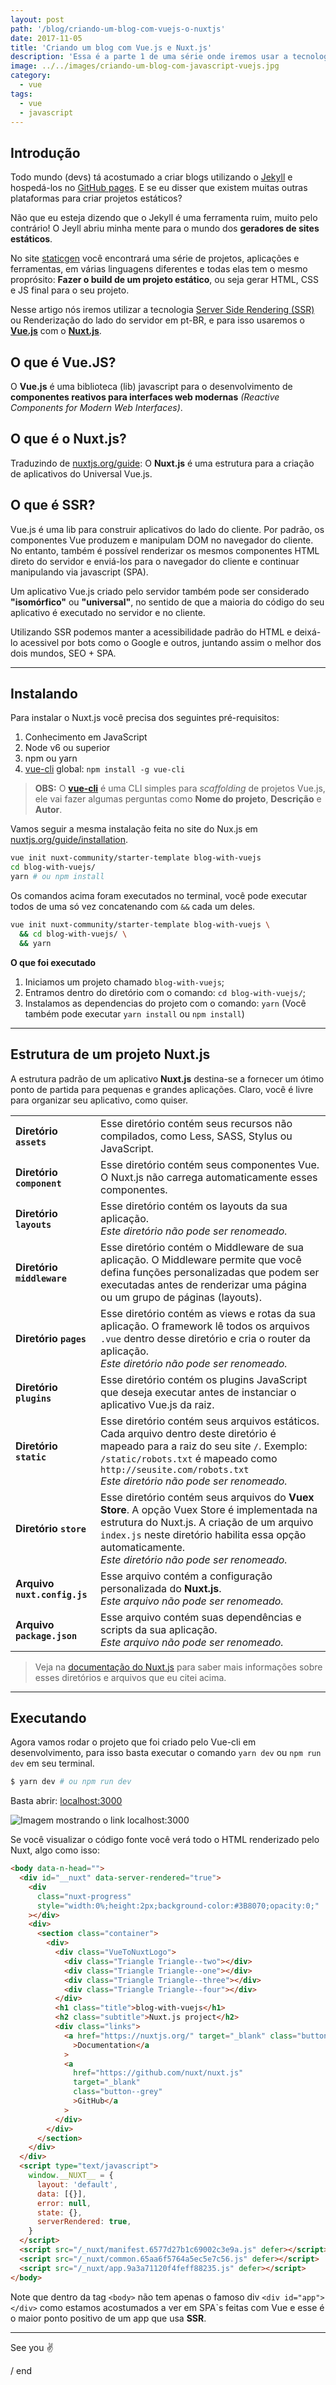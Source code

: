 ```yaml
---
layout: post
path: '/blog/criando-um-blog-com-vuejs-o-nuxtjs'
date: 2017-11-05
title: 'Criando um blog com Vue.js e Nuxt.js'
description: 'Essa é a parte 1 de uma série onde iremos usar a tecnologia SSR (Server Side Rendering) para criar um blog e no final hospeda-lo no GitHub pages e no Netlify.'
image: ../../images/criando-um-blog-com-javascript-vuejs.jpg
category:
  - vue
tags:
  - vue
  - javascript
---
```


## Introdução

Todo mundo (devs) tá acostumado a criar blogs utilizando o [Jekyll](https://jekyllrb.com) e hospedá-los no [GitHub pages](https://pages.github.com/). E se eu disser que existem muitas outras plataformas para criar projetos estáticos?

Não que eu esteja dizendo que o Jekyll é uma ferramenta ruim, muito pelo contrário! O Jeyll abriu minha mente para o mundo dos **geradores de sites estáticos**.

No site [staticgen](https://www.staticgen.com/) você encontrará uma série de projetos, aplicações e ferramentas, em várias linguagens diferentes e todas elas tem o mesmo proprósito: **Fazer o build de um projeto estático**, ou seja gerar HTML, CSS e JS final para o seu projeto.

Nesse artigo nós iremos utilizar a tecnologia [Server Side Rendering (SSR)](http://link) ou Renderização do lado do servidor em pt-BR, e para isso usaremos o **[Vue.js](https://vuejs.org/)** com o **[Nuxt.js](https://nuxtjs.org/)**.

## O que é Vue.JS?

O **Vue.js** é uma biblioteca (lib) javascript para o desenvolvimento de **componentes reativos para interfaces web modernas** _(Reactive Components for Modern Web Interfaces)_.

## O que é o Nuxt.js?

Traduzindo de [nuxtjs.org/guide](https://nuxtjs.org/guide): O **Nuxt.js** é uma estrutura para a criação de aplicativos do Universal Vue.js.

## O que é SSR?

Vue.js é uma lib para construir aplicativos do lado do cliente. Por padrão, os componentes Vue produzem e manipulam DOM no navegador do cliente. No entanto, também é possível renderizar os mesmos componentes HTML direto do servidor e enviá-los para o navegador do cliente e continuar manipulando via javascript (SPA).

Um aplicativo Vue.js criado pelo servidor também pode ser considerado **"isomórfico"** ou **"universal"**, no sentido de que a maioria do código do seu aplicativo é executado no servidor e no cliente.

Utilizando SSR podemos manter a acessibilidade padrão do HTML e deixá-lo acessivel por bots como o Google e outros, juntando assim o melhor dos dois mundos, SEO + SPA.

---

## Instalando

Para instalar o Nuxt.js você precisa dos seguintes pré-requisitos:

1. Conhecimento em JavaScript
2. Node v6 ou superior
3. npm ou yarn
4. [vue-cli](https://github.com/vuejs/vue-cli) global: `npm install -g vue-cli`

> **OBS:** O **[vue-cli](https://github.com/vuejs/vue-cli)** é uma CLI simples para _scaffolding_ de projetos Vue.js, ele vai fazer algumas perguntas como **Nome do projeto**, **Descrição** e **Autor**.

Vamos seguir a mesma instalação feita no site do Nux.js em [nuxtjs.org/guide/installation](https://nuxtjs.org/guide/installation).

```bash
vue init nuxt-community/starter-template blog-with-vuejs
cd blog-with-vuejs/
yarn # ou npm install
```

Os comandos acima foram executados no terminal, você pode executar todos de uma só vez concatenando com `&&` cada um deles.

```bash
vue init nuxt-community/starter-template blog-with-vuejs \
  && cd blog-with-vuejs/ \
  && yarn
```

**O que foi executado**

1. Iniciamos um projeto chamado `blog-with-vuejs`;
2. Entramos dentro do diretório com o comando: `cd blog-with-vuejs/`;
3. Instalamos as dependencias do projeto com o comando: `yarn` (Você também pode executar `yarn install` ou `npm install`)

---

## Estrutura de um projeto Nuxt.js

A estrutura padrão de um aplicativo **Nuxt.js** destina-se a fornecer um ótimo ponto de partida para pequenas e grandes aplicações. Claro, você é livre para organizar seu aplicativo, como quiser.

<table class="table table-bordered table-striped">
  <tbody>
    <tr>
      <td><strong>Diretório <code class="highlighter-rouge">assets</code></strong></td>
      <td>Esse diretório contém seus recursos não compilados, como Less, SASS, Stylus ou JavaScript.</td>
    </tr>
    <tr>
      <td><strong>Diretório <code class="highlighter-rouge">component</code></strong></td>
      <td>Esse diretório contém seus componentes Vue. O Nuxt.js não carrega automaticamente esses componentes.</td>
    </tr>
    <tr>
      <td><strong>Diretório <code class="highlighter-rouge">layouts</code></strong></td>
      <td>Esse diretório contém os layouts da sua aplicação. <br><em>Este diretório não pode ser renomeado.</em></td>
    </tr>
    <tr>
      <td><strong>Diretório <code class="highlighter-rouge">middleware</code></strong></td>
      <td>Esse diretório contém o Middleware de sua aplicação. O Middleware permite que você defina funções personalizadas que podem ser executadas antes de
        renderizar uma página ou um grupo de páginas (layouts).</td>
    </tr>
    <tr>
      <td><strong>Diretório <code class="highlighter-rouge">pages</code></strong></td>
      <td>Esse diretório contém as views e rotas da sua aplicação. O framework lê todos os arquivos <code class="highlighter-rouge">.vue</code> dentro desse
        diretório e cria o router da aplicação. <br><em>Este diretório não pode ser renomeado.</em></td>
    </tr>
    <tr>
      <td><strong>Diretório <code class="highlighter-rouge">plugins</code></strong></td>
      <td>Esse diretório contém os plugins JavaScript que deseja executar antes de instanciar o aplicativo Vue.js da raiz.</td>
    </tr>
    <tr>
      <td><strong>Diretório <code class="highlighter-rouge">static</code></strong></td>
      <td>Esse diretório contém seus arquivos estáticos. Cada arquivo dentro deste diretório é mapeado para a raiz do seu site <code class="highlighter-rouge">/</code>.
        Exemplo: <code class="highlighter-rouge">/static/robots.txt</code> é mapeado como <code class="highlighter-rouge">http://seusite.com/robots.txt</code>
        <br><em>Este diretório não pode ser renomeado.</em></td>
    </tr>
    <tr>
      <td><strong>Diretório <code class="highlighter-rouge">store</code></strong></td>
      <td>Esse diretório contém seus arquivos do <strong>Vuex Store</strong>. A opção Vuex Store é implementada na estrutura do Nuxt.js. A criação de um
        arquivo <code class="highlighter-rouge">index.js</code> neste diretório habilita essa opção automaticamente. <br><em>Este diretório não pode ser
          renomeado.</em></td>
    </tr>
    <tr>
      <td><strong>Arquivo <code class="highlighter-rouge">nuxt.config.js</code></strong></td>
      <td>Esse arquivo contém a configuração personalizada do <strong>Nuxt.js</strong>. <br><em>Este arquivo não pode ser renomeado.</em></td>
    </tr>
    <tr>
      <td><strong>Arquivo <code class="highlighter-rouge">package.json</code></strong></td>
      <td>Esse arquivo contém suas dependências e scripts da sua aplicação. <br><em>Este arquivo não pode ser renomeado.</em></td>
    </tr>
  </tbody>
</table>

> Veja na [documentação do Nuxt.js](https://nuxtjs.org/guide/directory-structure) para saber mais informações sobre esses diretórios e arquivos que eu citei acima.

---

## Executando

Agora vamos rodar o projeto que foi criado pelo Vue-cli em desenvolvimento, para isso basta executar o comando `yarn dev` ou `npm run dev` em seu terminal.

```bash
$ yarn dev # ou npm run dev
```

Basta abrir: [localhost:3000](http://localhost:3000)

![Imagem mostrando o link localhost:3000](../../images/criando-um-blog-com-javascript-vuejs-localhost.png)

Se você visualizar o código fonte você verá todo o HTML renderizado pelo Nuxt, algo como isso:

```html
<body data-n-head="">
  <div id="__nuxt" data-server-rendered="true">
    <div
      class="nuxt-progress"
      style="width:0%;height:2px;background-color:#3B8070;opacity:0;"
    ></div>
    <div>
      <section class="container">
        <div>
          <div class="VueToNuxtLogo">
            <div class="Triangle Triangle--two"></div>
            <div class="Triangle Triangle--one"></div>
            <div class="Triangle Triangle--three"></div>
            <div class="Triangle Triangle--four"></div>
          </div>
          <h1 class="title">blog-with-vuejs</h1>
          <h2 class="subtitle">Nuxt.js project</h2>
          <div class="links">
            <a href="https://nuxtjs.org/" target="_blank" class="button--green"
              >Documentation</a
            >
            <a
              href="https://github.com/nuxt/nuxt.js"
              target="_blank"
              class="button--grey"
              >GitHub</a
            >
          </div>
        </div>
      </section>
    </div>
  </div>
  <script type="text/javascript">
    window.__NUXT__ = {
      layout: 'default',
      data: [{}],
      error: null,
      state: {},
      serverRendered: true,
    }
  </script>
  <script src="/_nuxt/manifest.6577d27b1c69002c3e9a.js" defer></script>
  <script src="/_nuxt/common.65aa6f5764a5ec5e7c56.js" defer></script>
  <script src="/_nuxt/app.9a3a71120f4feff88235.js" defer></script>
</body>
```

Note que dentro da tag `<body>` não tem apenas o famoso div `<div id="app"></div>` como estamos acostumados a ver em SPA`s feitas com Vue e esse é o maior ponto positivo de um app que usa **SSR**.

---

See you ✌️

/ end
